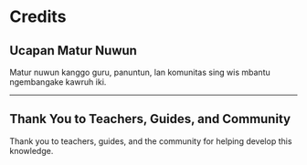 # Credits

## Ucapan Matur Nuwun
Matur nuwun kanggo guru, panuntun, lan komunitas sing wis mbantu ngembangake kawruh iki.

---

## Thank You to Teachers, Guides, and Community
Thank you to teachers, guides, and the community for helping develop this knowledge.
